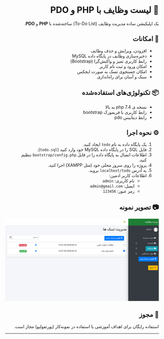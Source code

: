 <div dir="rtl" align="right">

# 📝 لیست وظایف با PHP و PDO

یک اپلیکیشن ساده مدیریت وظایف (To-Do List) ساخته‌شده با **PHP** و **PDO**.

## 🚀 امکانات
- افزودن، ویرایش و حذف وظایف  
- ذخیره‌سازی وظایف در پایگاه داده MySQL  
- رابط کاربری تمیز و واکنش‌گرا (Bootstrap)
- امکان ورود و ثبت نام کاربر 
- امکان جستجوی تسک به صورت ایجکس  
- سبک و آسان برای راه‌اندازی  

## 📦 تکنولوژی‌های استفاده‌شده
- نسخه ی php 7.4 به بالا
- رابط کاربری با فریمورک bootstrap
- رابط دیتابیس pdo

## ⚙️ نحوه اجرا 
1. یک پایگاه داده به نام `todo` ایجاد کنید.  
2. فایل SQL را در پایگاه داده MySQL خود وارد کنید (`todo.sql`).  
3. اطلاعات اتصال به پایگاه داده را در فایل `bootstrap/config.php` تنظیم کنید.  
4. پروژه را روی سرور محلی خود (مثل XAMPP) اجرا کنید.  
5. به آدرس `localhost/todo` بروید.  
6. اطلاعات کاربر ادمین:  
   - نام کاربری: `admin`  
   - ایمیل: `admin@gmail.com`  
   - رمز عبور: `123456`


## 📷 تصویر نمونه
![demo](screenshot.png)

## 📄 مجوز
استفاده رایگان برای اهداف آموزشی یا استفاده در نمونه‌کار (پورتفولیو) مجاز است.

</div>


---


